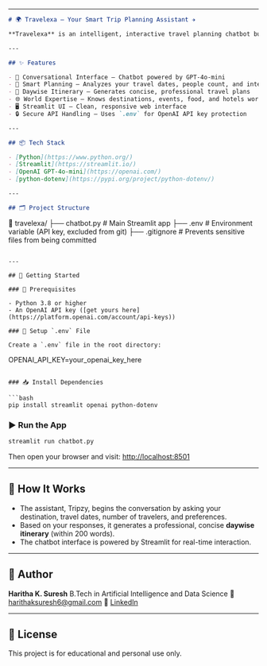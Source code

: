 

---

```markdown
# 🌍 Travelexa – Your Smart Trip Planning Assistant ✈️

**Travelexa** is an intelligent, interactive travel planning chatbot built using Streamlit and OpenAI's GPT-4o-mini. It acts as your personal trip advisor – helping you explore destinations, plan itineraries, and customize trips based on your preferences in real time.

---

## ✨ Features

- 💬 Conversational Interface – Chatbot powered by GPT-4o-mini  
- 🧠 Smart Planning – Analyzes your travel dates, people count, and interests  
- 📅 Daywise Itinerary – Generates concise, professional travel plans  
- 🌐 World Expertise – Knows destinations, events, food, and hotels worldwide  
- 🖥️ Streamlit UI – Clean, responsive web interface  
- 🔒 Secure API Handling – Uses `.env` for OpenAI API key protection  

---

## 📦 Tech Stack

- [Python](https://www.python.org/)
- [Streamlit](https://streamlit.io/)
- [OpenAI GPT-4o-mini](https://openai.com/)
- [python-dotenv](https://pypi.org/project/python-dotenv/)

---

## 🗂️ Project Structure

```

📁 travelexa/
├── chatbot.py           # Main Streamlit app
├── .env                 # Environment variable (API key, excluded from git)
├── .gitignore           # Prevents sensitive files from being committed

```

---

## 🚀 Getting Started

### 🔧 Prerequisites

- Python 3.8 or higher
- An OpenAI API key ([get yours here](https://platform.openai.com/account/api-keys))

### 🔐 Setup `.env` File

Create a `.env` file in the root directory:

```

OPENAI\_API\_KEY=your\_openai\_key\_here

````

### 📥 Install Dependencies

```bash
pip install streamlit openai python-dotenv
````

### ▶️ Run the App

```bash
streamlit run chatbot.py
```

Then open your browser and visit: [http://localhost:8501](http://localhost:8501)

---

## 💬 How It Works

* The assistant, Tripzy, begins the conversation by asking your destination, travel dates, number of travelers, and preferences.
* Based on your responses, it generates a professional, concise **daywise itinerary** (within 200 words).
* The chatbot interface is powered by Streamlit for real-time interaction.

---

## 👤 Author

**Haritha K. Suresh**
B.Tech in Artificial Intelligence and Data Science
📧 [harithaksuresh6@gmail.com](mailto:harithaksuresh6@gmail.com)
🔗 [LinkedIn](https://www.linkedin.com/in/haritha-k-suresh-92a55b275/)

---

## 📜 License

This project is for educational and personal use only.

